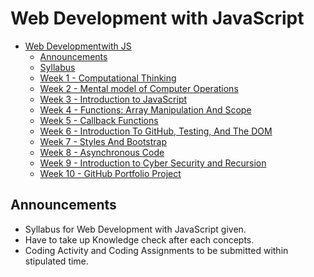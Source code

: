 # Web Development with JavaScript

- [Web Developmentwith JS](#wdjs)
  - [Announcements](#announcements)
  - [Syllabus](./syllabus/Web_Development_with_JavaScript.pdf)
  - [Week 1 - Computational Thinking](./syllabus/week_1.md)
  - [Week 2 - Mental model of Computer Operations](./Week_2/week_2.md)
  - [Week 3 - Introduction to JavaScript]()
  - [Week 4 - Functions: Array Manipulation And Scope]() 
  - [Week 5 - Callback Functions]()
  - [Week 6 - Introduction To GitHub, Testing, And The DOM]()
  - [Week 7 - Styles And Bootstrap]()
  - [Week 8 - Asynchronous Code]()
  - [Week 9 - Introduction to Cyber Security and Recursion]()
  - [Week 10 - GitHub Portfolio Project]()
 

## Announcements
- Syllabus for Web Development with JavaScript given.
- Have to take up  Knowledge check after each concepts.
- Coding Activity and Coding Assignments to be submitted within stipulated time.



<!-- ## Pattern of the Test

| Section           | Questions    | Time    |
| ----------------- | ------------ | ------- |
| Programming Logic | 10 Questions | 15 Mins |
| Hands-On Coding   | 1 Question   | 15 Mins |
| Hands-On Coding   | 1 Questions  | 30 Mins | -->



